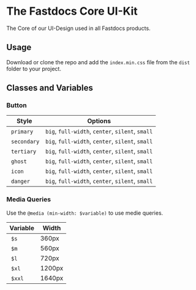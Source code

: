 # The Fastdocs Core UI-Kit

The Core of our UI-Design used in all Fastdocs products.

## Usage

Download or clone the repo and add the `index.min.css` file from the `dist` folder to your project.

## Classes and Variables

### Button

| Style        | Options                                          |
| ------------ | ------------------------------------------------ |
|  `primary`   | `big`, `full-width`, `center`, `silent`, `small` |
|  `secondary` | `big`, `full-width`, `center`, `silent`, `small` |
|  `tertiary`  | `big`, `full-width`, `center`, `silent`, `small` |
|  `ghost`     | `big`, `full-width`, `center`, `silent`, `small` |
|  `icon`      | `big`, `full-width`, `center`, `silent`, `small` |
|  `danger`    | `big`, `full-width`, `center`, `silent`, `small` |

### Media Queries

Use the `@media (min-width: $variable)` to use medie queries.

| Variable | Width  |
| -------- | ------ |
|  `$s`    | 360px  |
|  `$m`    | 560px  |
|  `$l`    | 720px  |
|  `$xl`   | 1200px |
|  `$xxl`  | 1640px |
